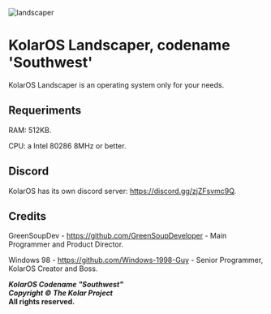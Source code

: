 ![landscaper](https://github.com/Kolar-Project/KolarOS-CS-Edition/assets/109924369/ba397f29-9c4c-4fb6-b150-81c30d624a35)

# KolarOS Landscaper, codename 'Southwest'
KolarOS Landscaper is an operating system only for your needs.

## Requeriments

RAM: 512KB.

CPU: a Intel 80286 8MHz or better.

## Discord

KolarOS has its own discord server: https://discord.gg/zjZFsvmc9Q.

## Credits

GreenSoupDev - https://github.com/GreenSoupDeveloper - Main Programmer and Product Director.

Windows 98 - https://github.com/Windows-1998-Guy - Senior Programmer, KolarOS Creator and Boss.

**_KolarOS Codename "Southwest"_** <br>
**_Copyright © The Kolar Project_** <br>
**All rights reserved.**

